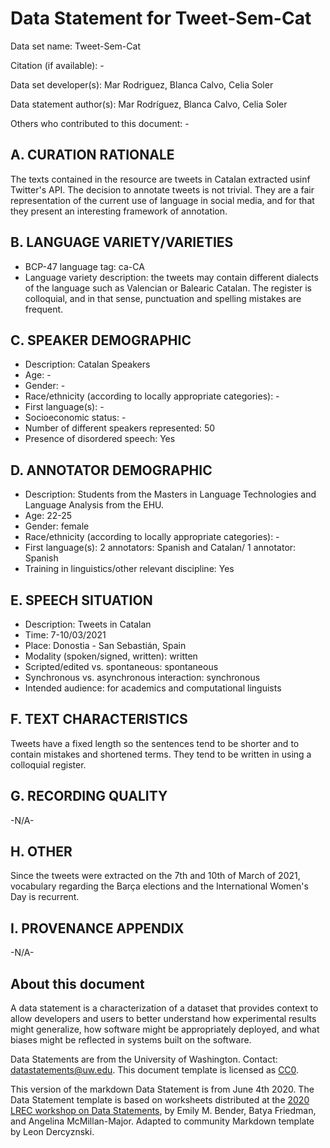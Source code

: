 # Data Statement for Tweet-Sem-Cat

Data set name: Tweet-Sem-Cat

Citation (if available): -

Data set developer(s):  Mar Rodriguez, Blanca Calvo, Celia Soler

Data statement author(s): Mar Rodríguez, Blanca Calvo, Celia Soler

Others who contributed to this document: -

## A. CURATION RATIONALE 
The texts contained in the resource are tweets in Catalan extracted usinf Twitter's API. The decision to annotate tweets is not trivial. They are a fair representation of the current use of language in social media, and for that they present an interesting framework of annotation.

## B. LANGUAGE VARIETY/VARIETIES

* BCP-47 language tag: ca-CA
* Language variety description: the tweets may contain different dialects of the language such as Valencian or Balearic Catalan. The register is colloquial, and in that sense, punctuation and spelling mistakes are frequent.

## C. SPEAKER DEMOGRAPHIC

* Description: Catalan Speakers
* Age: -
* Gender: -
* Race/ethnicity (according to locally appropriate categories): -
* First language(s): -
* Socioeconomic status: -
* Number of different speakers represented: 50
* Presence of disordered speech: Yes
 
## D. ANNOTATOR DEMOGRAPHIC

* Description: Students from the Masters in Language Technologies and Language Analysis from the EHU.
* Age: 22-25
* Gender: female
* Race/ethnicity (according to locally appropriate categories): -
* First language(s): 2 annotators: Spanish and Catalan/ 1 annotator: Spanish
* Training in linguistics/other relevant discipline: Yes


## E. SPEECH SITUATION

* Description: Tweets in Catalan
* Time: 7-10/03/2021
* Place: Donostia - San Sebastián, Spain
* Modality (spoken/signed, written): written 
* Scripted/edited vs. spontaneous: spontaneous 
* Synchronous vs. asynchronous interaction: synchronous 
* Intended audience: for academics and computational linguists

## F. TEXT CHARACTERISTICS

Tweets have a fixed length so the sentences tend to be shorter and to contain mistakes and shortened terms. They tend to be written in using a colloquial register.


## G. RECORDING QUALITY

-N/A-

## H. OTHER
Since the tweets were extracted on the 7th and 10th of March of 2021, vocabulary regarding the Barça elections and the International Women's Day is recurrent. 

## I. PROVENANCE APPENDIX

-N/A-


## About this document

A data statement is a characterization of a dataset that provides context to allow developers and users to better understand how experimental results might generalize, how software might be appropriately deployed, and what biases might be reflected in systems built on the software.

Data Statements are from the University of Washington. Contact: [datastatements@uw.edu](mailto:datastatements@uw.edu). This document template is licensed as [CC0](https://creativecommons.org/share-your-work/public-domain/cc0/).

This version of the markdown Data Statement is from June 4th 2020. The Data Statement template is based on worksheets distributed at the [2020 LREC workshop on Data Statements](https://sites.google.com/uw.edu/data-statements-for-nlp/), by Emily M. Bender, Batya Friedman, and Angelina McMillan-Major. Adapted to community Markdown template by Leon Dercyznski.